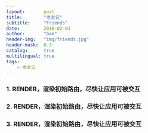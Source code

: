 ```yaml
---
layout:       post
title:        "老友记"
subtitle:     "Friends"
date:         2018-02-03
author:       "Gxm"
header-img:   "img/friends.jpg"
header-mask:  0.3
catalog:      true
multilingual: true
tags:
    - 老友记
---
```


### 1. RENDER，渲染初始路由，尽快让应用可被交互

### 2. RENDER，渲染初始路由，尽快让应用可被交互

### 3. RENDER，渲染初始路由，尽快让应用可被交互